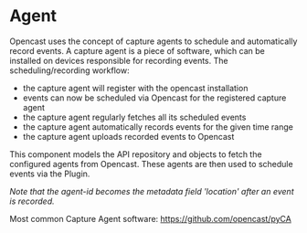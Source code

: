 # Agent

Opencast uses the concept of capture agents to schedule and automatically record
events. A capture agent is a piece of
software, which can be installed on devices responsible for recording events.
The scheduling/recording workflow:

- the capture agent will register with the opencast installation
- events can now be scheduled via Opencast for the registered capture agent
- the capture agent regularly fetches all its scheduled events
- the capture agent automatically records events for the given time range
- the capture agent uploads recorded events to Opencast

This component models the API repository and objects to fetch the configured
agents from Opencast. These agents are then
used to schedule events via the Plugin.

_Note that the agent-id becomes the metadata field 'location' after an event is
recorded._

Most common Capture Agent software: https://github.com/opencast/pyCA
